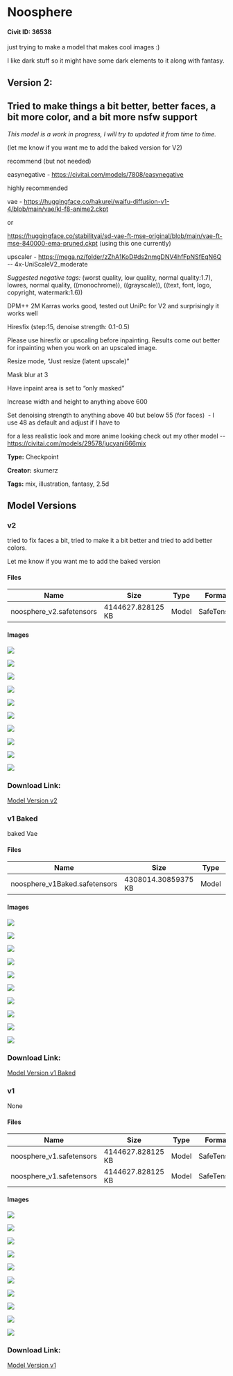 # Noosphere

#### Civit ID: 36538

<p>just trying to make a model that makes cool images :)</p><p>I like dark stuff so it might have some dark elements to it along with fantasy.</p><h2><strong>Version 2:</strong></h2><h2>Tried to make things a bit better, better faces, a bit more color, and a bit more nsfw support</h2><p><em>This model is a work in progress, I will try to updated it from time to time.</em></p><p>(let me know if you want me to add the baked version for V2)</p><p></p><p></p><p></p><p>recommend (but not needed)</p><p>easynegative - <a target="_blank" rel="ugc" href="https://civitai.com/models/7808/easynegative"><u>https://civitai.com/models/7808/easynegative</u></a></p><p></p><p></p><p>highly recommended</p><p>vae - <a target="_blank" rel="ugc" href="https://huggingface.co/hakurei/waifu-diffusion-v1-4/blob/main/vae/kl-f8-anime2.ckpt">https://huggingface.co/hakurei/waifu-diffusion-v1-4/blob/main/vae/kl-f8-anime2.ckpt</a></p><p>or</p><p><a target="_blank" rel="ugc" href="https://huggingface.co/stabilityai/sd-vae-ft-mse-original/blob/main/vae-ft-mse-840000-ema-pruned.ckpt">https://huggingface.co/stabilityai/sd-vae-ft-mse-original/blob/main/vae-ft-mse-840000-ema-pruned.ckpt</a> (using this one currently)</p><p>upscaler - <a target="_blank" rel="ugc" href="https://mega.nz/folder/zZhA1KoD#ds2nmgDNV4hfFpNSfEqN6Q">https://mega.nz/folder/zZhA1KoD#ds2nmgDNV4hfFpNSfEqN6Q</a> -- 4x-UniScaleV2_moderate</p><p><em>Suggested negative tags:</em> (worst quality, low quality, normal quality:1.7), lowres, normal quality, ((monochrome)), ((grayscale)), ((text, font, logo, copyright, watermark:1.6))</p><p></p><p>DPM++ 2M Karras works good, tested out UniPc for V2 and surprisingly it works well</p><p>Hiresfix (step:15, denoise strength: 0.1-0.5)</p><p></p><p>Please use hiresfix or upscaling before inpainting. Results come out better for inpainting when you work on an upscaled image.</p><p>Resize mode, “Just resize (latent upscale)”</p><p>Mask blur at 3</p><p>Have inpaint area is set to “only masked”</p><p>Increase width and height to anything above 600</p><p>Set denoising strength to anything above 40 but below 55 (for faces)  - I use 48 as default and adjust if I have to</p><p></p><p></p><p>for a less realistic look and more anime looking check out my other model -- <a target="_blank" rel="ugc" href="https://civitai.com/models/29578/jucyani666mix">https://civitai.com/models/29578/jucyani666mix</a></p><p></p><p></p><p></p><p></p>

**Type:** Checkpoint

**Creator:** skumerz

**Tags:** mix, illustration, fantasy, 2.5d

## Model Versions

### v2

<p>tried to fix faces a bit, tried to make it a bit better and tried to add better colors.</p><p>Let me know if you want me to add the baked version</p>

#### Files

| Name | Size | Type | Format | Download Url | AutoV1 | AutoV2 | SHA256 | CRC32 | BLAKE3 |
| --- | --- | --- | --- | --- | --- | --- | --- | --- | --- |
| noosphere_v2.safetensors | 4144627.828125 KB | Model | SafeTensor | https://civitai.com/api/download/models/60187 | 5DD9CCA2 | A32C345FF3 | A32C345FF3FA2551187EDF5DC4C811D044017C8423B7EDB0BC9F4F0633E38499 | E2158603 | 2BF9323364E0480DCD42E96F3A486F4FD58602A12AFDED270E143232C2F7A2DA |

#### Images

<p><img src="https://image.civitai.com/xG1nkqKTMzGDvpLrqFT7WA/5dd218ac-d9ea-4e8f-bf06-614827a16f00/width=450/657839.jpeg" /></p>

<p><img src="https://image.civitai.com/xG1nkqKTMzGDvpLrqFT7WA/895dfc94-9e1c-4ee8-a12d-30edc107e400/width=450/657431.jpeg" /></p>

<p><img src="https://image.civitai.com/xG1nkqKTMzGDvpLrqFT7WA/a21e346e-0ce0-484a-21ce-12f970710200/width=450/657432.jpeg" /></p>

<p><img src="https://image.civitai.com/xG1nkqKTMzGDvpLrqFT7WA/10dedd94-1c5e-48aa-c8da-5507fde45000/width=450/657433.jpeg" /></p>

<p><img src="https://image.civitai.com/xG1nkqKTMzGDvpLrqFT7WA/757f54d4-01cd-45f4-bad6-655ebe22a300/width=450/657436.jpeg" /></p>

<p><img src="https://image.civitai.com/xG1nkqKTMzGDvpLrqFT7WA/3a1aff04-5ca9-4b3f-e5ea-2e90544c3a00/width=450/657438.jpeg" /></p>

<p><img src="https://image.civitai.com/xG1nkqKTMzGDvpLrqFT7WA/a9af5c9d-8879-4a92-30b6-58ecf2f46b00/width=450/657441.jpeg" /></p>

<p><img src="https://image.civitai.com/xG1nkqKTMzGDvpLrqFT7WA/a9579255-8566-4996-0ddb-03dbb6baf700/width=450/657442.jpeg" /></p>

<p><img src="https://image.civitai.com/xG1nkqKTMzGDvpLrqFT7WA/d93875d6-94e1-4004-a6f6-d95360335a00/width=450/657444.jpeg" /></p>

<p><img src="https://image.civitai.com/xG1nkqKTMzGDvpLrqFT7WA/07b049d5-7799-42a7-5c55-70bab00d6800/width=450/657446.jpeg" /></p>

### Download Link:

[Model Version v2](https://civitai.com/api/download/models/60187)

### v1 Baked

<p>baked Vae</p>

#### Files

| Name | Size | Type | Format | Download Url | AutoV1 | AutoV2 | SHA256 | CRC32 | BLAKE3 |
| --- | --- | --- | --- | --- | --- | --- | --- | --- | --- |
| noosphere_v1Baked.safetensors | 4308014.30859375 KB | Model | SafeTensor | https://civitai.com/api/download/models/43128 | A5B971AF | 0DBF1F43F2 | 0DBF1F43F2EAD927088A8E7CCE7C231B266AE2FFADEECFF6244D2924B84EC7AF | FD2DE2ED | 53A0B3B0DBC06879A5E948B254DEB3A7E2315B106560EDCF7F7CFF9C8A4EC9A8 |

#### Images

<p><img src="https://image.civitai.com/xG1nkqKTMzGDvpLrqFT7WA/f578312c-3a62-4fdc-2060-62ce1f34c300/width=450/475789.jpeg" /></p>

<p><img src="https://image.civitai.com/xG1nkqKTMzGDvpLrqFT7WA/392b10c7-f256-4b3c-bca4-edc807d78300/width=450/477606.jpeg" /></p>

<p><img src="https://image.civitai.com/xG1nkqKTMzGDvpLrqFT7WA/67f5bc9c-1ccf-454f-704a-374ab9a9d500/width=450/477615.jpeg" /></p>

<p><img src="https://image.civitai.com/xG1nkqKTMzGDvpLrqFT7WA/fad450ad-d4f1-432c-34d6-97e5ba910500/width=450/477480.jpeg" /></p>

<p><img src="https://image.civitai.com/xG1nkqKTMzGDvpLrqFT7WA/9fa3d681-fa2f-4bbb-1254-d09fb3517a00/width=450/477493.jpeg" /></p>

<p><img src="https://image.civitai.com/xG1nkqKTMzGDvpLrqFT7WA/ecaeafc3-a565-4f4b-62ca-c2e5be4dde00/width=450/477481.jpeg" /></p>

<p><img src="https://image.civitai.com/xG1nkqKTMzGDvpLrqFT7WA/1c55a38d-0016-4fbf-7b60-39b83538c800/width=450/477528.jpeg" /></p>

<p><img src="https://image.civitai.com/xG1nkqKTMzGDvpLrqFT7WA/d1f7640a-94d3-4dc5-82cb-b6edf30a3200/width=450/477530.jpeg" /></p>

<p><img src="https://image.civitai.com/xG1nkqKTMzGDvpLrqFT7WA/2eacd0a9-6803-472b-5a98-0f9b4e891100/width=450/477545.jpeg" /></p>

<p><img src="https://image.civitai.com/xG1nkqKTMzGDvpLrqFT7WA/02350936-4d39-4e36-4747-95050cd9fc00/width=450/477590.jpeg" /></p>

### Download Link:

[Model Version v1 Baked](https://civitai.com/api/download/models/43128)

### v1

None

#### Files

| Name | Size | Type | Format | Download Url | AutoV1 | AutoV2 | SHA256 | CRC32 | BLAKE3 |
| --- | --- | --- | --- | --- | --- | --- | --- | --- | --- |
| noosphere_v1.safetensors | 4144627.828125 KB | Model | SafeTensor | https://civitai.com/api/download/models/42611?type=Model&format=SafeTensor&size=pruned&fp=fp32 | F1CC9985 | 0B10B5D67C | 0B10B5D67C87DD49ED2E377B72B2BA1BE6A13B24EDD28550CB2582F28F68C4E7 | 3B59CE7B | 570A7AC088E3FB4D0F4A338134B923B2714A9C30FA5A357965DD57ED0005E04D |
| noosphere_v1.safetensors | 4144627.828125 KB | Model | SafeTensor | https://civitai.com/api/download/models/42611 | F1CC9985 | 0B10B5D67C | 0B10B5D67C87DD49ED2E377B72B2BA1BE6A13B24EDD28550CB2582F28F68C4E7 | 3B59CE7B | 570A7AC088E3FB4D0F4A338134B923B2714A9C30FA5A357965DD57ED0005E04D |

#### Images

<p><img src="https://image.civitai.com/xG1nkqKTMzGDvpLrqFT7WA/e7ad3081-284a-4686-6576-9e2896ee4e00/width=450/477402.jpeg" /></p>

<p><img src="https://image.civitai.com/xG1nkqKTMzGDvpLrqFT7WA/73652618-e65c-4f95-4ca3-144f2eaca700/width=450/477380.jpeg" /></p>

<p><img src="https://image.civitai.com/xG1nkqKTMzGDvpLrqFT7WA/099d0e12-1068-4e01-ee01-19fa7132c700/width=450/477373.jpeg" /></p>

<p><img src="https://image.civitai.com/xG1nkqKTMzGDvpLrqFT7WA/e4247ee8-3d79-488d-668e-930841404500/width=450/477372.jpeg" /></p>

<p><img src="https://image.civitai.com/xG1nkqKTMzGDvpLrqFT7WA/5671f9bf-da99-4111-0766-7a1b19421f00/width=450/477366.jpeg" /></p>

<p><img src="https://image.civitai.com/xG1nkqKTMzGDvpLrqFT7WA/b9ec591f-12e1-4f71-46f4-1d381f372a00/width=450/477370.jpeg" /></p>

<p><img src="https://image.civitai.com/xG1nkqKTMzGDvpLrqFT7WA/0026dea4-ab15-47de-bc8d-7d116252b600/width=450/477371.jpeg" /></p>

<p><img src="https://image.civitai.com/xG1nkqKTMzGDvpLrqFT7WA/a5bae7eb-1608-4030-3216-b7e571174c00/width=450/477365.jpeg" /></p>

<p><img src="https://image.civitai.com/xG1nkqKTMzGDvpLrqFT7WA/76083d38-785d-4114-4e2c-9855a80dcc00/width=450/468576.jpeg" /></p>

<p><img src="https://image.civitai.com/xG1nkqKTMzGDvpLrqFT7WA/4dfde562-c393-4c2f-b0a4-69545d1d9b00/width=450/468471.jpeg" /></p>

### Download Link:

[Model Version v1](https://civitai.com/api/download/models/42611)

